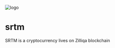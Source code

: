 ![logo](https://user-images.githubusercontent.com/101025220/217690778-474ca76e-4470-4a01-8a87-26e5fe2a04c2.svg)
# srtm
SRTM is a cryptocurrency lives on Zilliqa blockchain
